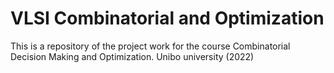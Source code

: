 # VLSI Combinatorial and Optimization
 This is a repository of the project work for the course Combinatorial Decision Making and Optimization. Unibo university (2022)
